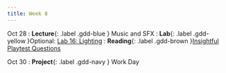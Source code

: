```yaml
---
title: Week 8
---
```

<!-- Spring Recess -->

Oct 28
: **Lecture**{: .label .gdd-blue } Music and SFX
: **Lab**{: .label .gdd-yellow }Optional: [Lab 16: Lighting]
: **Reading**{: .label .gdd-brown }[Insightful Playtest Questions]

Oct 30
: **Project**{: .label .gdd-navy } Work Day

[Lab 16: Lighting]: ./../pages/labs/lab16/lab16

[Insightful Playtest Questions]: https://www.gamedeveloper.com/business/10-insightful-playtest-questions  

[Milestone 1: MVP Playtest]: ../pages/projects/project3/project3

[Music and SFX]: https://docs.google.com/presentation/d/1qgD3wpw2MAtpRtIBPBhyvsXRrZ89bX9oKPlaOEGrOSo/edit?usp=sharing

[Work Day]: https://docs.google.com/presentation/d/1eXDrGMx4DvOG1_dmLbLzt82WcYVwQ2JBweRplToY6CY/edit?usp=sharing